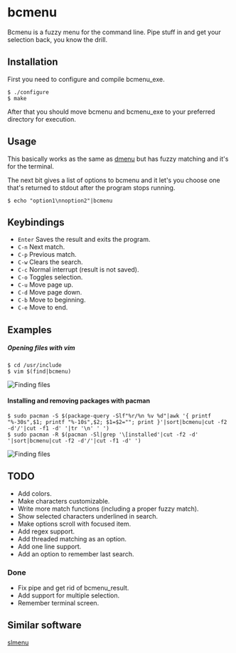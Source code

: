 bcmenu
======

Bcmenu is a fuzzy menu for the command line. Pipe stuff in and get your
selection back, you know the drill.

Installation
------------
First you need to configure and compile bcmenu\_exe.
```
$ ./configure
$ make
```
After that you should move
bcmenu and bcmenu\_exe to your preferred directory for execution.

Usage
-----

This basically works as the same as [dmenu](http://tools.suckless.org/dmenu/)
but has fuzzy matching and it's for the terminal.

The next bit gives a list of options to bcmenu and it let's you choose one
that's returned to stdout after the program stops running.
```
$ echo "option1\nnoption2"|bcmenu
```

Keybindings
-----------

- `Enter` Saves the result and exits the program.
- `C-n` Next match.
- `C-p` Previous match.
- `C-w` Clears the search.
- `C-c` Normal interrupt (result is not saved).
- `C-o` Toggles selection.
- `C-u` Move page up.
- `C-d` Move page down.
- `C-b` Move to beginning.
- `C-e` Move to end.

Examples
--------
##### Opening files with vim
```
$ cd /usr/include
$ vim $(find|bcmenu)
```
<img src="https://raw.github.com/baabelfish/bcmenu/master/examples/example1.gif" alt="Finding files" />

#### Installing and removing packages with pacman
```
$ sudo pacman -S $(package-query -Slf"%r/%n %v %d"|awk '{ printf "%-30s",$1; printf "%-10s",$2; $1=$2=""; print }'|sort|bcmenu|cut -f2 -d'/'|cut -f1 -d' '|tr '\n' ' ')
$ sudo pacman -R $(pacman -Sl|grep '\[installed'|cut -f2 -d' '|sort|bcmenu|cut -f2 -d'/'|cut -f1 -d' ')
```
<img src="https://raw.github.com/baabelfish/bcmenu/master/examples/example2.gif" alt="Finding files" />

TODO
----
- Add colors.
- Make characters customizable.
- Write more match functions (including a proper fuzzy match).
- Show selected characters underlined in search.
- Make options scroll with focused item.
- Add regex support.
- Add threaded matching as an option.
- Add one line support.
- Add an option to remember last search.


### Done
- Fix pipe and get rid of bcmenu\_result.
- Add support for multiple selection.
- Remember terminal screen.

Similar software
----------------
[slmenu](https://bitbucket.org/rafaelgg/slmenu)

